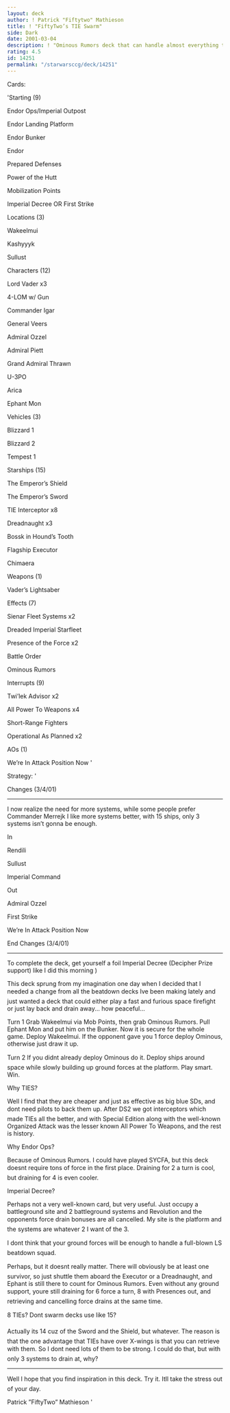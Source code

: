 ```yaml
---
layout: deck
author: ! Patrick "Fiftytwo" Mathieson
title: ! "FiftyTwo’s TIE Swarm"
side: Dark
date: 2001-03-04
description: ! "Ominous Rumors deck that can handle almost everything the LS throws at you."
rating: 4.5
id: 14251
permalink: "/starwarsccg/deck/14251"
---
```

Cards: 

'Starting (9)

Endor Ops/Imperial Outpost

Endor Landing Platform

Endor Bunker

Endor

Prepared Defenses

Power of the Hutt

Mobilization Points

Imperial Decree OR First Strike


Locations (3)

Wakeelmui

Kashyyyk

Sullust


Characters (12)

Lord Vader x3

4-LOM w/ Gun

Commander Igar

General Veers

Admiral Ozzel

Admiral Piett

Grand Admiral Thrawn

U-3PO

Arica

Ephant Mon


Vehicles (3)

Blizzard 1

Blizzard 2

Tempest 1


Starships (15)

The Emperor’s Shield

The Emperor’s Sword

TIE Interceptor x8

Dreadnaught x3

Bossk in Hound’s Tooth

Flagship Executor

Chimaera


Weapons (1)

Vader’s Lightsaber


Effects (7)

Sienar Fleet Systems x2

Dreaded Imperial Starfleet

Presence of the Force x2

Battle Order

Ominous Rumors


Interrupts (9)

Twi’lek Advisor x2

All Power To Weapons x4

Short-Range Fighters

Operational As Planned x2


AOs (1)

We’re In Attack Position Now '

Strategy: '

Changes (3/4/01)

---

I now realize the need for more systems, while some people prefer Commander Merrejk I like more systems better, with 15 ships, only 3 systems isn’t gonna be enough.


In

Rendili

Sullust

Imperial Command


Out

Admiral Ozzel

First Strike

We’re In Attack Position Now


End Changes (3/4/01)

---


To complete the deck, get yourself a foil Imperial Decree (Decipher Prize support) like I did this morning )


This deck sprung from my imagination one day when I decided that I needed a change from all the beatdown decks Ive been making lately and just wanted a deck that could either play a fast and furious space firefight or just lay back and drain away... how peaceful...


Turn 1 Grab Wakeelmui via Mob Points, then grab Ominous Rumors. Pull Ephant Mon and put him on the Bunker. Now it is secure for the whole game. Deploy Wakeelmui. If the opponent gave you 1 force deploy Ominous, otherwise just draw it up.


Turn 2 If you didnt already deploy Ominous do it. Deploy ships around space while slowly building up ground forces at the platform. Play smart. Win.


Why TIES?

Well I find that they are cheaper and just as effective as big blue SDs, and dont need pilots to back them up. After DS2 we got interceptors which made TIEs all the better, and with Special Edition along with the well-known Organized Attack was the lesser known All Power To Weapons, and the rest is history.


Why Endor Ops?

Because of Ominous Rumors. I could have played SYCFA, but this deck doesnt require tons of force in the first place. Draining for 2 a turn is cool, but draining for 4 is even cooler.


Imperial Decree?

Perhaps not a very well-known card, but very useful. Just occupy a battleground site and 2 battleground systems and Revolution and the opponents force drain bonuses are all cancelled. My site is the platform and the systems are whatever 2 I want of the 3.


I dont think that your ground forces will be enough to handle a full-blown LS beatdown squad.

Perhaps, but it doesnt really matter. There will obviously be at least one survivor, so just shuttle them aboard the Executor or a Dreadnaught, and Ephant is still there to count for Ominous Rumors. Even without any ground support, youre still draining for 6 force a turn, 8 with Presences out, and retrieving and cancelling force drains at the same time.


8 TIEs? Dont swarm decks use like 15?

Actually its 14 cuz of the Sword and the Shield, but whatever. The reason is that the one advantage that TIEs have over X-wings is that you can retrieve with them. So I dont need lots of them to be strong. I could do that, but with only 3 systems to drain at, why?


---


Well I hope that you find inspiration in this deck. Try it. Itll take the stress out of your day.


Patrick ”FiftyTwo” Mathieson  '
